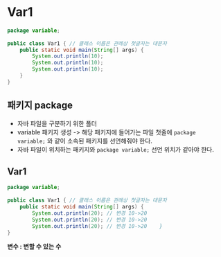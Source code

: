 # Var1
```java
package variable;  
  
public class Var1 { // 클래스 이름은 관례상 첫글자는 대문자  
    public static void main(String[] args) {  
        System.out.println(10);  
        System.out.println(10);  
        System.out.println(10);  
    }  
}
```

## 패키지 package
- 자바 파일을 구분하기 위한 폴더
- variable 패키지 생성 -> 해당 패키지에 들어가는 파일 첫줄에 `package variable;` 와 같이 소속된 패키지를 선언해줘야 한다.
- 자바 파일이 위치하는 패키지와 `package variable;`  선언 위치가 같아야 한다.

## Var1
```java
package variable;  
  
public class Var1 { // 클래스 이름은 관례상 첫글자는 대문자  
    public static void main(String[] args) {  
        System.out.println(20); // 변경 10->20       
        System.out.println(20); // 변경 10->20        
        System.out.println(20); // 변경 10->20    }  
}
```

**변수 : 변할 수 있는 수**

